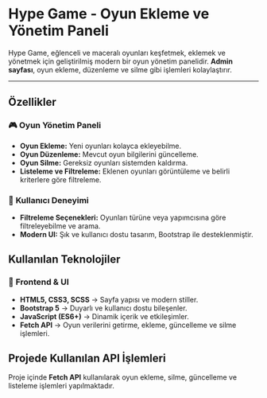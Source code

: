 # Hype Game - Oyun Ekleme ve Yönetim Paneli

Hype Game, eğlenceli ve maceralı oyunları keşfetmek, eklemek ve yönetmek için geliştirilmiş modern bir oyun yönetim panelidir. **Admin sayfası**, oyun ekleme, düzenleme ve silme gibi işlemleri kolaylaştırır.

---

## **Özellikler**

### 🎮 **Oyun Yönetim Paneli**
- **Oyun Ekleme:** Yeni oyunları kolayca ekleyebilme.
- **Oyun Düzenleme:** Mevcut oyun bilgilerini güncelleme.
- **Oyun Silme:** Gereksiz oyunları sistemden kaldırma.
- **Listeleme ve Filtreleme:** Eklenen oyunları görüntüleme ve belirli kriterlere göre filtreleme.

### 🛒 **Kullanıcı Deneyimi**
- **Filtreleme Seçenekleri:** Oyunları türüne veya yapımcısına göre filtreleyebilme ve arama.
- **Modern UI:** Şık ve kullanıcı dostu tasarım, Bootstrap ile desteklenmiştir.

## **Kullanılan Teknolojiler**

### 🎨 **Frontend & UI**
- **HTML5, CSS3, SCSS** → Sayfa yapısı ve modern stiller.
- **Bootstrap 5** → Duyarlı ve kullanıcı dostu bileşenler.
- **JavaScript (ES6+)** → Dinamik içerik ve etkileşimler.
- **Fetch API** → Oyun verilerini getirme, ekleme, güncelleme ve silme işlemleri.

## **Projede Kullanılan API İşlemleri**

Proje içinde **Fetch API** kullanılarak oyun ekleme, silme, güncelleme ve listeleme işlemleri yapılmaktadır.
